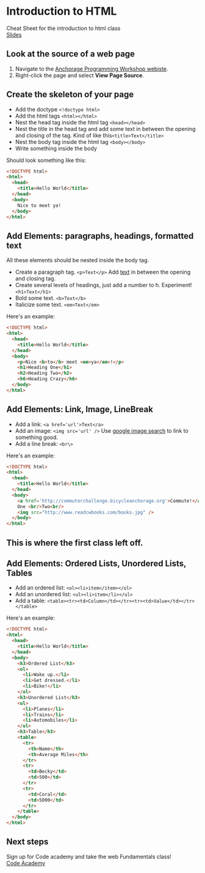 Introduction to HTML
=============

Cheat Sheet for the introduction to html class  
[Slides](https://docs.google.com/presentation/d/1IK-WMTb8YtQ14UJp652GOpRply1mggIqqdUI-ggYB-Q/edit?usp=sharing)

## Look at the source of a web page
1. Navigate to the [Anchorage Programming Workshop webiste](http://anchorageprogramming.org).
1. Right-click the page and select **View Page Source**.   

## Create the skeleton of your page
* Add the doctype `<!doctype html>`
* Add the html tags `<html></html>`
* Nest the head tag inside the html tag `<head></head>`
* Nest the title in the head tag and add some text in between the opening and closing of the tag. Kind of like this`<title>Text</title>`
* Nest the body tag inside the html tag `<body></body>`
* Write something inside the body
 
Should look something like this:
```html
<!DOCTYPE html> 
<html> 
  <head>
    <title>Hello World</title>
  </head>
  <body>
    Nice to meet ya!
  </body>
</html>
```

## Add Elements: paragraphs, headings, formatted text
All these elements should be nested inside the body tag.
* Create a paragraph tag. `<p>Text</p>` Add [text](https://www.google.com/search?q=ipsum&oq=ipsum) in between the opening and closing tag.
* Create several levels of headings, just add a number to h. Experiment! `<h1>Text</h1>`
* Bold some text. `<b>Text</b>`
* Italicize some text. `<em>Text</em>`

Here's an example:
```html
<!DOCTYPE html> 
<html> 
  <head>
    <title>Hello World</title>
  </head>
  <body>
    <p>Nice <b>to</b> meet <em>ya</em>!</p>
    <h1>Heading One</h1>
    <h2>Heading Two</h2>
    <h6>Heading Crazy</h6>
  </body>
</html>
```

## Add Elements: Link, Image, LineBreak
* Add a link: `<a href='url'>Text</a>`
* Add an image: `<img src='url' />` Use [google image search](http://images.google.com) to link to something good.
* Add a line break: `<br\>`

Here's an example:
```html
<!DOCTYPE html> 
<html> 
  <head>
    <title>Hello World</title>
  </head>
  <body>    
    <a href='http://commuterchallenge.bicycleanchorage.org'>Commute!</a>
    One <br/>Two<br/>
    <img src="http://www.readcwbooks.com/books.jpg" />
  </body>
</html>
```
## This is where the first class left off.

## Add Elements: Ordered Lists, Unordered Lists, Tables
* Add an ordered list: `<ol><li>item</item></ol>`
* Add an unordered list: `<ul><li>item</li></ul>`
* Add a table: `<table><tr><td>Column</td></tr><tr><td>Value</td></tr></table>`

Here's an example:
```html
<!DOCTYPE html> 
<html> 
  <head>
    <title>Hello World</title>
  </head>
  <body>
    <h3>Ordered List</h3>
    <ol>
      <li>Wake up.</li>
      <li>Get dressed.</li>
      <li>Bike!</li>
    </ol>
    <h3>Unordered List</h3>
    <ul>
      <li>Planes</li>
      <li>Trains</li>
      <li>Automobiles</li>
    </ul>
    <h3>Table</h3>
    <table>
      <tr>
        <th>Name</th>
        <th>Average Miles</th>
      </tr>
      <tr>
        <td>Becky</td>
        <td>500</td>
      </tr>
      <tr>
        <td>Coral</td>
        <td>5000</td>
      </tr>
    </table>
  </body>
</html>
```
## Next steps
Sign up for Code academy and take the web Fundamentals class!  
[Code Academy](http://www.codecademy.com/tracks/web) 
